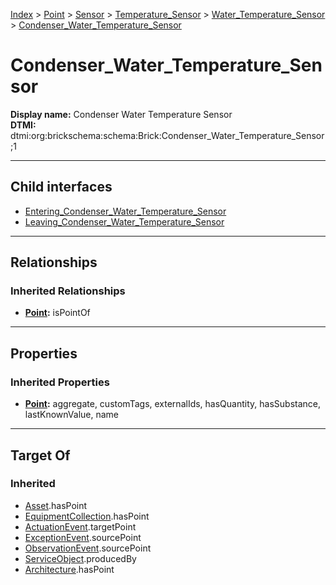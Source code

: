 [Index](../../../../../index.md) > [Point](../../../../Point.md) > [Sensor](../../../Sensor.md) > [Temperature_Sensor](../../Temperature_Sensor.md) > [Water_Temperature_Sensor](../Water_Temperature_Sensor.md) > [Condenser_Water_Temperature_Sensor](#)
# Condenser_Water_Temperature_Sensor

**Display name:** Condenser Water Temperature Sensor<br />
**DTMI:** dtmi:org:brickschema:schema:Brick:Condenser_Water_Temperature_Sensor;1

---

## Child interfaces
* [Entering_Condenser_Water_Temperature_Sensor](Entering_Condenser_Water_Temperature_Sensor.md)
* [Leaving_Condenser_Water_Temperature_Sensor](Leaving_Condenser_Water_Temperature_Sensor.md)

---

## Relationships

### Inherited Relationships
* **[Point](../../../../Point.md):** isPointOf

---

## Properties

### Inherited Properties
* **[Point](../../../../Point.md):** aggregate, customTags, externalIds, hasQuantity, hasSubstance, lastKnownValue, name

---

## Target Of
### Inherited
* [Asset](../../../../../Asset/Asset.md).hasPoint
* [EquipmentCollection](../../../../../Collection/EquipmentCollection.md).hasPoint
* [ActuationEvent](../../../../../Event/PointEvent/ActuationEvent.md).targetPoint
* [ExceptionEvent](../../../../../Event/PointEvent/ExceptionEvent.md).sourcePoint
* [ObservationEvent](../../../../../Event/PointEvent/ObservationEvent.md).sourcePoint
* [ServiceObject](../../../../../Information/ServiceObject/ServiceObject.md).producedBy
* [Architecture](../../../../../Space/Architecture/Architecture.md).hasPoint
